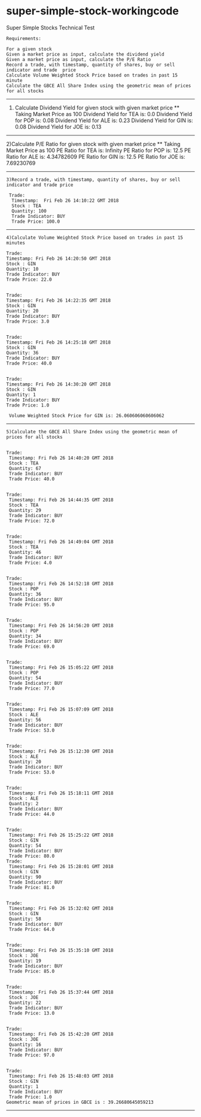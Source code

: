 # super-simple-stock-workingcode
Super Simple Stocks Technical Test


    Requirements:

    For a given stock
    Given a market price as input, calculate the dividend yield
    Given a market price as input, calculate the P/E Ratio
    Record a trade, with timestamp, quantity of shares, buy or sell indicator and trade  price
    Calculate Volume Weighted Stock Price based on trades in past 15 minute
    Calculate the GBCE All Share Index using the geometric mean of prices for all stocks




****************************************************************************************

   1)  Calculate Dividend Yield for given stock with given market price 
     ** Taking Market Price as 100
      Dividend Yield for TEA  is: 0.0
      Dividend Yield for POP  is: 0.08
      Dividend Yield for ALE  is: 0.23
      Dividend Yield for GIN  is: 0.08
      Dividend Yield for JOE  is: 0.13
      
      
****************************************************************************************
   2)Calculate P/E Ratio for given stock with given market price 
      ** Taking Market Price as 100
      PE Ratio for TEA  is: Infinity
      PE Ratio for POP  is: 12.5
      PE Ratio for ALE  is: 4.34782609
      PE Ratio for GIN  is: 12.5
      PE Ratio for JOE  is: 7.69230769


****************************************************************************************

    3)Record a trade, with timestamp, quantity of shares, buy or sell indicator and trade price 

     Trade:
      Timestamp:  Fri Feb 26 14:10:22 GMT 2018
      Stock : TEA
      Quantity: 100
      Trade Indicator: BUY
      Trade Price: 100.0


****************************************************************************************
    4)Calculate Volume Weighted Stock Price based on trades in past 15 minutes

    Trade:
    Timestamp: Fri Feb 26 14:20:50 GMT 2018
    Stock : GIN
    Quantity: 10
    Trade Indicator: BUY
    Trade Price: 22.0


    Trade:
    Timestamp: Fri Feb 26 14:22:35 GMT 2018
    Stock : GIN
    Quantity: 20
    Trade Indicator: BUY
    Trade Price: 3.0


    Trade:
    Timestamp: Fri Feb 26 14:25:18 GMT 2018
    Stock : GIN
    Quantity: 36
    Trade Indicator: BUY
    Trade Price: 40.0


    Trade:
    Timestamp: Fri Feb 26 14:30:20 GMT 2018
    Stock : GIN
    Quantity: 1
    Trade Indicator: BUY
    Trade Price: 1.0

     Volume Weighted Stock Price for GIN is: 26.060606060606062

****************************************************************************************
    5)Calculate the GBCE All Share Index using the geometric mean of prices for all stocks


    Trade:
     Timestamp: Fri Feb 26 14:40:20 GMT 2018
     Stock : TEA
     Quantity: 67
     Trade Indicator: BUY
     Trade Price: 40.0
     
     
    Trade:
     Timestamp: Fri Feb 26 14:44:35 GMT 2018
     Stock : TEA
     Quantity: 29
     Trade Indicator: BUY
     Trade Price: 72.0
     
     
    Trade:
     Timestamp: Fri Feb 26 14:49:04 GMT 2018
     Stock : TEA
     Quantity: 46
     Trade Indicator: BUY
     Trade Price: 4.0
     
     
    Trade:
     Timestamp: Fri Feb 26 14:52:18 GMT 2018
     Stock : POP
     Quantity: 36
     Trade Indicator: BUY
     Trade Price: 95.0
     
     
    Trade:
     Timestamp: Fri Feb 26 14:56:20 GMT 2018
     Stock : POP
     Quantity: 34
     Trade Indicator: BUY
     Trade Price: 69.0
     
     
    Trade:
     Timestamp: Fri Feb 26 15:05:22 GMT 2018
     Stock : POP
     Quantity: 54
     Trade Indicator: BUY
     Trade Price: 77.0
     
     
    Trade:
     Timestamp: Fri Feb 26 15:07:09 GMT 2018
     Stock : ALE
     Quantity: 56
     Trade Indicator: BUY
     Trade Price: 53.0
     
     
    Trade:
     Timestamp: Fri Feb 26 15:12:30 GMT 2018
     Stock : ALE
     Quantity: 20
     Trade Indicator: BUY
     Trade Price: 53.0
     
     
    Trade:
     Timestamp: Fri Feb 26 15:18:11 GMT 2018
     Stock : ALE
     Quantity: 2
     Trade Indicator: BUY
     Trade Price: 44.0
     
     
    Trade:
     Timestamp: Fri Feb 26 15:25:22 GMT 2018
     Stock : GIN
     Quantity: 54
     Trade Indicator: BUY
     Trade Price: 80.0
    Trade:
     Timestamp: Fri Feb 26 15:28:01 GMT 2018
     Stock : GIN
     Quantity: 90
     Trade Indicator: BUY
     Trade Price: 81.0
     
     
    Trade:
     Timestamp: Fri Feb 26 15:32:02 GMT 2018
     Stock : GIN
     Quantity: 58
     Trade Indicator: BUY
     Trade Price: 64.0
     
    
    Trade:
     Timestamp: Fri Feb 26 15:35:10 GMT 2018
     Stock : JOE
     Quantity: 19
     Trade Indicator: BUY
     Trade Price: 85.0
     
     
    Trade:
     Timestamp: Fri Feb 26 15:37:44 GMT 2018
     Stock : JOE
     Quantity: 22
     Trade Indicator: BUY
     Trade Price: 13.0
     
     
    Trade:
     Timestamp: Fri Feb 26 15:42:20 GMT 2018
     Stock : JOE
     Quantity: 16
     Trade Indicator: BUY
     Trade Price: 97.0
     
     
    Trade:
     Timestamp: Fri Feb 26 15:48:03 GMT 2018
     Stock : GIN
     Quantity: 1
     Trade Indicator: BUY
     Trade Price: 1.0
    Geometric mean of prices in GBCE is : 39.26680645059213


****************************************************************************************
